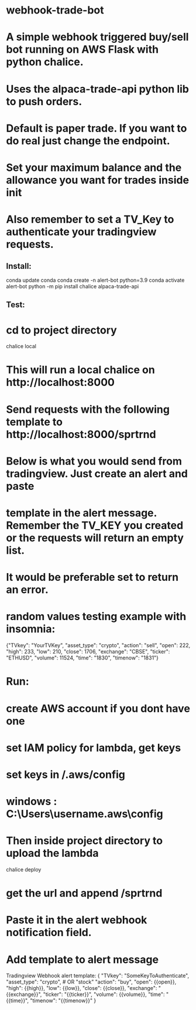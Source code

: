 # webhook-trade-bot
# A simple webhook triggered buy/sell bot running on AWS Flask with python chalice.
# Uses the alpaca-trade-api python lib to push orders.
# Default is paper trade. If you want to do real just change the endpoint.
# Set your maximum balance and the allowance you want for trades inside __init__
# Also remember to set a TV_Key to authenticate your tradingview requests.

Install:
---
conda update conda
conda create -n alert-bot python=3.9
conda activate alert-bot
python -m pip install chalice alpaca-trade-api

Test:
---
# cd to project directory
chalice local
# This will run a local chalice on http://localhost:8000
# Send requests with the following template to http://localhost:8000/sprtrnd
# Below is what you would send from tradingview. Just create an alert and paste
# template in the alert message. Remember the TV_KEY you created or the requests will return an empty list.
# It would be preferable set to return an error.

# random values testing example with insomnia:
{"TVkey": "YourTVKey", "asset_type": "crypto", "action": "sell", "open": 222, "high": 233, "low": 210, "close": 1706, "exchange": "CBSE", "ticker": "ETHUSD", "volume": 11524, "time": "1830", "timenow": "1831"}


# Run:
# create AWS account if you dont have one
# set IAM policy for lambda, get keys
# set keys in /.aws/config
# windows : C:\Users\username\.aws\config
# Then inside project directory to upload the lambda
chalice deploy

# get the url and append /sprtrnd
# Paste it in the alert webhook notification field.
# Add template to alert message

Tradingview Webhook alert template:
{
    "TVkey": "SomeKeyToAuthenticate",
    "asset_type": "crypto",
    #           OR "stock"
    "action": "buy",
    "open": {{open}},
    "high": {{high}},
    "low": {{low}},
    "close": {{close}},
    "exchange": "{{exchange}}",
    "ticker": "{{ticker}}",
    "volume": {{volume}},
    "time": "{{time}}",
    "timenow": "{{timenow}}"
}
